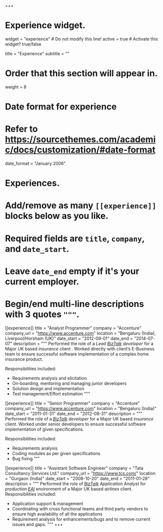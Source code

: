 +++
# Experience widget.
widget = "experience"  # Do not modify this line!
active = true  # Activate this widget? true/false

title = "Experience"
subtitle = ""

# Order that this section will appear in.
weight = 8

# Date format for experience
#   Refer to https://sourcethemes.com/academic/docs/customization/#date-format
date_format = "January 2006"

# Experiences.
#   Add/remove as many `[[experience]]` blocks below as you like.
#   Required fields are `title`, `company`, and `date_start`.
#   Leave `date_end` empty if it's your current employer.
#   Begin/end multi-line descriptions with 3 quotes `"""`.

[[experience]]
  title = "Analyst Programmer"
  company = "Accenture"
  company_url = "https://www.accenture.com"
  location = "Bengaluru (India), Liverpool/Horsham (UK)"
  date_start = "2012-09-01"
  date_end = "2014-07-07"
  description = """
  Performed the role of a *Lead [BizTalk](https://www.microsoft.com/en-us/cloud-platform/biztalk) developer* for a Major UK based *insurance* client . Worked directly with client’s E-Business team to ensure successful software implementation of a complex home insurance product.
    
  Responsibilities included:
  
* Requirements analysis and elicitation
* On-boarding, mentoring and managing junior developers
* Solution design and implementation
* Test management/Effort estimation
  """


[[experience]]
  title = "Senior Programmer"
  company = "Accenture"
  company_url = "https://www.accenture.com"
  location = "Bengaluru (India)"
  date_start = "2011-01-31"
  date_end = "2012-08-31"
  description = """
  Performed the role of a *[BizTalk](https://www.microsoft.com/en-us/cloud-platform/biztalk) developer* for a Major UK based *insurance* client. Worked under senior developers to ensure successful software implementation of given specifications.
  
  Responsibilities included:
  
* Requirements analysis
* Coding modules as per given specifications
* Bug fixing
  """

[[experience]]
  title = "Assistant Software Engineer"
  company = "Tata Consultancy Services Ltd."
  company_url = "https://www.tcs.com/"
  location = "Gurgaon (India)"
  date_start = "2008-10-20"
  date_end = "2011-01-28"
  description = """
  Performed the role of *[BizTalk](https://www.microsoft.com/en-us/cloud-platform/biztalk) Application Analyst* for *production [EAI](https://en.wikipedia.org/wiki/Enterprise_application_integration)* environment of a Major UK based *airlines* client. 
  Responsibilities included:

  * Application support & management
  * Coordinating with cross functional teams and third party vendors to ensure high availability of all the applications
  * Requirement analysis for enhancements/bugs and to remove current issues and gaps.
  """
+++
